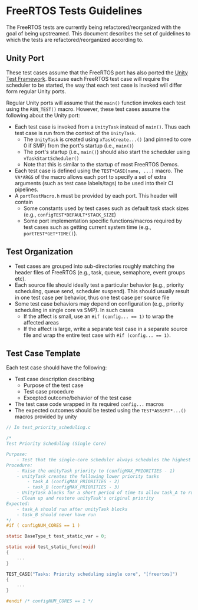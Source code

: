 # FreeRTOS Tests Guidelines

The FreeRTOS tests are currently being refactored/reorganized with the goal of being upstreamed. This document describes the set of guidelines to which the tests are refactored/reorganized according to.

## Unity Port

These test cases assume that the FreeRTOS port has also ported the [Unity Test Framework](https://github.com/ThrowTheSwitch/Unity). Because each FreeRTOS test case will require the scheduler to be started, the way that each test case is invoked will differ form regular Unity ports.

Regular Unity ports will assume that the `main()` function invokes each test using the `RUN_TEST()` macro. However, these test cases assume the following about the Unity port:

- Each test case is invoked from a `UnityTask` instead of `main()`. Thus each test case is run from the context of the `UnityTask`.
  - The `UnityTask` is created using `xTaskCreate...()` (and pinned to core 0 if SMP) from the port's startup (i.e., `main()`)
  - The port's startup (i.e., `main()`) should also start the scheduler using `vTaskStartScheduler()`
  - Note that this is similar to the startup of most FreeRTOS Demos.
- Each test case is defined using the `TEST*CASE(name, ...)` macro. The `VA*ARGS` of the macro allows each port to specify a set of extra arguments (such as test case labels/tags) to be used into their CI pipelines.
- A `portTestMacro.h` must be provided by each port. This header will contain
  - Some constants used by test cases such as default task stack sizes (e.g., `configTEST*DEFAULT*STACK_SIZE`)
  - Some port implementation specific functions/macros required by test cases such as getting current system time (e.g., `portTEST*GET*TIME()`).

## Test Organization

- Test cases are grouped into sub-directories roughly matching the header files of FreeRTOS (e.g., task, queue, semaphore, event groups etc).
- Each source file should ideally test a particular behavior (e.g., priority scheduling, queue send, scheduler suspend). This should usually result in one test case per behavior, thus one test case per source file
- Some test case behaviors may depend on configuration (e.g., priority scheduling in single core vs SMP). In such cases
  - If the affect is small, use an `#if (config... == 1)` to wrap the affected areas
  - If the affect is large, write a separate test case in a separate source file and wrap the entire test case with `#if (config... == 1)`.

## Test Case Template

Each test case should have the following:

- Test case description describing
  - Purpose of the test case
  - Test case procedure
  - Excepted outcome/behavior of the test case
- The test case code wrapped in its required `config...` macros
- The expected outcomes should be tested using the `TEST*ASSERT*...()` macros provided by unity

```c
// In test_priority_scheduling.c

/*
Test Priority Scheduling (Single Core)

Purpose:
    - Test that the single-core scheduler always schedules the highest priority ready task
Procedure:
    - Raise the unityTask priority to (configMAX_PRIORITIES - 1)
    - unityTask creates the following lower priority tasks
        - task_A (configMAX_PRIORITIES - 2)
        - task_B (configMAX_PRIORITIES - 3)
    - UnityTask blocks for a short period of time to allow task_A to run
    - Clean up and restore unityTask's original priority
Expected:
    - task_A should run after unityTask blocks
    - task_B should never have run
*/
#if ( configNUM_CORES == 1 )

static BaseType_t test_static_var = 0;

static void test_static_func(void)
{
    ...
}

TEST_CASE("Tasks: Priority scheduling single core", "[freertos]")
{
    ...
}

#endif /* configNUM_CORES == 1 */
```
